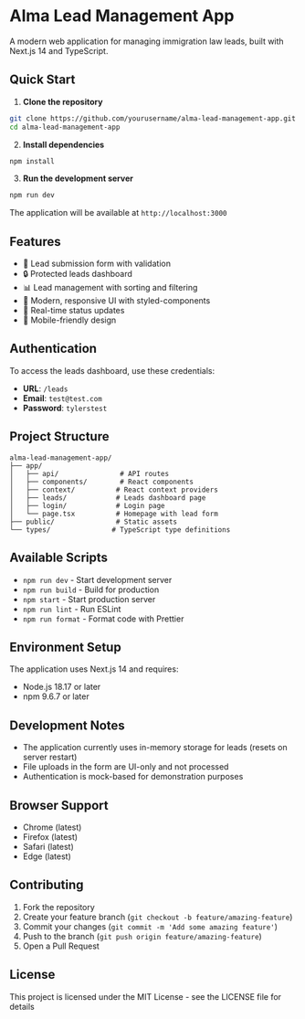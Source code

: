 # Alma Lead Management App

A modern web application for managing immigration law leads, built with Next.js 14 and TypeScript.

## Quick Start

1. **Clone the repository**

```bash
git clone https://github.com/yourusername/alma-lead-management-app.git
cd alma-lead-management-app
```

2. **Install dependencies**

```bash
npm install
```

3. **Run the development server**

```bash
npm run dev
```

The application will be available at `http://localhost:3000`

## Features

- 📝 Lead submission form with validation
- 🔒 Protected leads dashboard
- 📊 Lead management with sorting and filtering
- 🎨 Modern, responsive UI with styled-components
- 🔄 Real-time status updates
- 📱 Mobile-friendly design

## Authentication

To access the leads dashboard, use these credentials:

- **URL**: `/leads`
- **Email**: `test@test.com`
- **Password**: `tylerstest`

## Project Structure

```
alma-lead-management-app/
├── app/
│   ├── api/               # API routes
│   ├── components/        # React components
│   ├── context/          # React context providers
│   ├── leads/            # Leads dashboard page
│   ├── login/            # Login page
│   └── page.tsx          # Homepage with lead form
├── public/               # Static assets
└── types/               # TypeScript type definitions
```

## Available Scripts

- `npm run dev` - Start development server
- `npm run build` - Build for production
- `npm start` - Start production server
- `npm run lint` - Run ESLint
- `npm run format` - Format code with Prettier

## Environment Setup

The application uses Next.js 14 and requires:

- Node.js 18.17 or later
- npm 9.6.7 or later

## Development Notes

- The application currently uses in-memory storage for leads (resets on server restart)
- File uploads in the form are UI-only and not processed
- Authentication is mock-based for demonstration purposes

## Browser Support

- Chrome (latest)
- Firefox (latest)
- Safari (latest)
- Edge (latest)

## Contributing

1. Fork the repository
2. Create your feature branch (`git checkout -b feature/amazing-feature`)
3. Commit your changes (`git commit -m 'Add some amazing feature'`)
4. Push to the branch (`git push origin feature/amazing-feature`)
5. Open a Pull Request

## License

This project is licensed under the MIT License - see the LICENSE file for details
